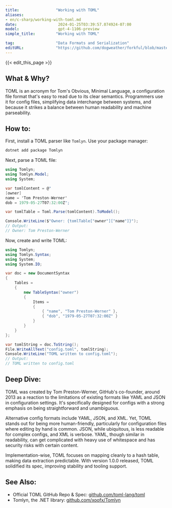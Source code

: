 ```yaml
---
title:                "Working with TOML"
aliases:
- en/c-sharp/working-with-toml.md
date:                  2024-01-25T03:39:57.074924-07:00
model:                 gpt-4-1106-preview
simple_title:         "Working with TOML"

tag:                  "Data Formats and Serialization"
editURL:              "https://github.com/dogweather/forkful/blob/master/content/en/c-sharp/working-with-toml.md"
---
```


{{< edit_this_page >}}

## What & Why?
TOML is an acronym for Tom's Obvious, Minimal Language, a configuration file format that's easy to read due to its clear semantics. Programmers use it for config files, simplifying data interchange between systems, and because it strikes a balance between human readability and machine parseability.

## How to:
First, install a TOML parser like `Tomlyn`. Use your package manager:

```csharp
dotnet add package Tomlyn
```

Next, parse a TOML file:

```csharp
using Tomlyn;
using Tomlyn.Model;
using System;

var tomlContent = @"
[owner]
name = 'Tom Preston-Werner'
dob = 1979-05-27T07:32:00Z";

var tomlTable = Toml.Parse(tomlContent).ToModel();

Console.WriteLine($"Owner: {tomlTable["owner"]["name"]}");
// Output:
// Owner: Tom Preston-Werner
```

Now, create and write TOML:

```csharp
using Tomlyn;
using Tomlyn.Syntax;
using System;
using System.IO;

var doc = new DocumentSyntax
{
    Tables =
    {
        new TableSyntax("owner")
        {
            Items =
            {
                { "name", "Tom Preston-Werner" },
                { "dob", "1979-05-27T07:32:00Z" }
            }
        }
    }
};

var tomlString = doc.ToString();
File.WriteAllText("config.toml", tomlString);
Console.WriteLine("TOML written to config.toml");
// Output:
// TOML written to config.toml
```

## Deep Dive:
TOML was created by Tom Preston-Werner, GitHub's co-founder, around 2013 as a reaction to the limitations of existing formats like YAML and JSON in configuration settings. It's specifically designed for configs with a strong emphasis on being straightforward and unambiguous.

Alternative config formats include YAML, JSON, and XML. Yet, TOML stands out for being more human-friendly, particularly for configuration files where editing by hand is common. JSON, while ubiquitous, is less readable for complex configs, and XML is verbose. YAML, though similar in readability, can get complicated with heavy use of whitespace and has security risks with certain content.

Implementation-wise, TOML focuses on mapping cleanly to a hash table, making data extraction predictable. With version 1.0.0 released, TOML solidified its spec, improving stability and tooling support.

## See Also:
- Official TOML GitHub Repo & Spec: [github.com/toml-lang/toml](https://github.com/toml-lang/toml)
- Tomlyn, the .NET library: [github.com/xoofx/Tomlyn](https://github.com/xoofx/Tomlyn)
